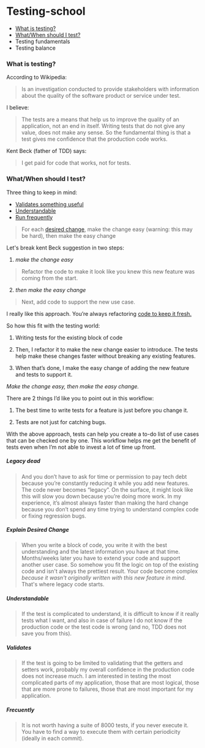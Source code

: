 # Testing-school

- [What is testing?](#what-is-testing)
- [What/When should I test?](#what/when-should-i-test)
- Testing fundamentals
- Testing balance

### What is testing?

According to Wikipedia:

  > Is an investigation conducted to provide stakeholders with information about the quality of the software product or service under test. 

I believe:

  > The tests are a means that help us to improve the quality of an application, not an end in itself. Writing tests that do not give any value, does not make any sense. So the fundamental thing is that a test gives me confidence that the production code works.

Kent Beck (father of TDD) says:

> I get paid for code that works, not for tests.

### What/When should I test?

Three thing to keep in mind:

- [Validates something useful](#validates) 
- [Understandable](#understanble)
- [Run frequently](#frequently)

> For each [desired change](#explain-desired-change), make the change easy (warning: this may be hard), then make the easy change

Let's break kent Beck suggestion in two steps:

  1. *make the change easy*

  > Refactor the code to make it look like you knew this new feature was coming from the start.

  2. *then make the easy change*

  > Next, add code to support the new use case.

I really like this approach. You’re always refactoring [code to keep it fresh.](#legacy-dead)

So how this fit with the testing world:

  1. Writing tests for the existing block of code

  2. Then, I refactor it to make the new change easier to introduce. The tests help make these changes faster without breaking any existing features.

  3. When that’s done, I make the easy change of adding the new feature and tests to support it.

*Make the change easy, then make the easy change.*

There are 2 things I’d like you to point out in this workflow:

  1. The best time to write tests for a feature is just before you change it.

  2. Tests are not just for catching bugs.

With the above approach, tests can help you create a to-do list of use cases that can be checked one by one. This workflow helps me get the benefit of tests even when I’m not able to invest a lot of time up front.




##### Legacy dead

  > And you don’t have to ask for time or permission to pay tech debt because you’re constantly reducing it while you add new features. The code never becomes “legacy”. On the surface, it might look like this will slow you down because you’re doing more work. In my experience, it’s almost always faster than making the hard change because you don’t spend any time trying to understand complex code or fixing regression bugs.

##### Explain Desired Change

  > When you write a block of code, you write it with the best understanding and the latest information you have at that time. Months/weeks later you have to extend your code and support another user case. So somehow you fit the logic on top of the existing code and isn't always the prettiest result. Your code become complex *because it wasn't originally written with this new feature in mind*. That's where legacy code starts.



##### Understandable

 > If the test is complicated to understand, it is difficult to know if it really tests what I want, and also in case of failure I do not know if the production code or the test code is wrong (and no, TDD does not save you from this).

##### Validates 

  > If the test is going to be limited to validating that the getters and setters work, probably my overall confidence in the production code does not increase much. I am interested in testing the most complicated parts of my application, those that are most logical, those that are more prone to failures, those that are most important for my application.


##### Frecuently

  > It is not worth having a suite of 8000 tests, if you never execute it. You have to find a way to execute them with certain periodicity (ideally in each commit).
